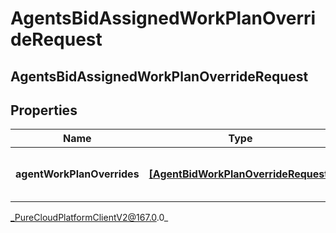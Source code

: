 # AgentsBidAssignedWorkPlanOverrideRequest

## AgentsBidAssignedWorkPlanOverrideRequest

## Properties

|Name | Type | Description | Notes|
|------------ | ------------- | ------------- | -------------|
| **agentWorkPlanOverrides** | [**[AgentBidWorkPlanOverrideRequest]**]([AgentBidWorkPlanOverrideRequest]) | The list of agent work plan overrides | |



_PureCloudPlatformClientV2@167.0.0_
